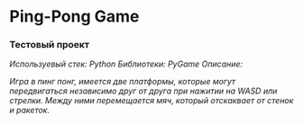 # Ping-Pong Game 

### Тестовый проект

<i>Используевый стек<i>: Python
Библиотеки: PyGame
Описание:

Игра в пинг понг, имеется две платформы, которые могут передвигаться независимо друг от друга при нажитии на WASD или стрелки. 
Между ними перемещается мяч, который отскаквает от стенок и ракеток. 

